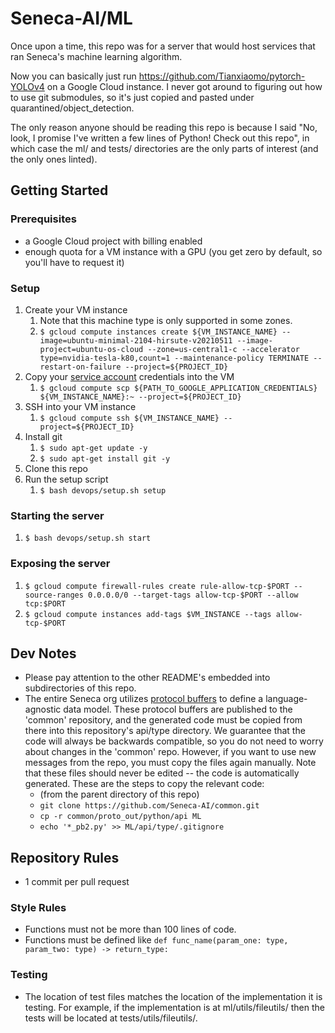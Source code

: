 # Seneca-AI/ML

Once upon a time, this repo was for a server that would host services that ran Seneca's machine learning algorithm.

Now you can basically just run https://github.com/Tianxiaomo/pytorch-YOLOv4 on a Google Cloud instance.  I never got around to figuring out how to use git
submodules, so it's just copied and pasted under quarantined/object_detection.

The only reason anyone should be reading this repo is because I said "No, look, I promise I've written a few lines of Python! Check out this repo", in which case the ml/ and tests/ directories are the only parts of interest (and the only ones linted).

## Getting Started
### Prerequisites
* a Google Cloud project with billing enabled
* enough quota for a VM instance with a GPU (you get zero by default, so you'll have to request it)

### Setup
1. Create your VM instance 
    1. Note that this machine type is only supported in some zones.
    1. `$ gcloud compute instances create ${VM_INSTANCE_NAME} --image=ubuntu-minimal-2104-hirsute-v20210511 --image-project=ubuntu-os-cloud --zone=us-central1-c --accelerator type=nvidia-tesla-k80,count=1 --maintenance-policy TERMINATE --restart-on-failure --project=${PROJECT_ID}`
1. Copy your [service account](https://cloud.google.com/iam/docs/service-accounts) credentials into the VM
    1. `$ gcloud compute scp ${PATH_TO_GOOGLE_APPLICATION_CREDENTIALS} ${VM_INSTANCE_NAME}:~ --project=${PROJECT_ID}`
1. SSH into your VM instance 
    1. `$ gcloud compute ssh ${VM_INSTANCE_NAME} --project=${PROJECT_ID}`
1. Install git
    1. `$ sudo apt-get update -y`
    1. `$ sudo apt-get install git -y`
1. Clone this repo
1. Run the setup script
    1. `$ bash devops/setup.sh setup`

### Starting the server
1. `$ bash devops/setup.sh start`

### Exposing the server
1. `$ gcloud compute firewall-rules create rule-allow-tcp-$PORT --source-ranges 0.0.0.0/0 --target-tags allow-tcp-$PORT --allow tcp:$PORT`
2. `$ gcloud compute instances add-tags $VM_INSTANCE --tags allow-tcp-$PORT`

## Dev Notes
* Please pay attention to the other README's embedded into subdirectories of this repo.
* The entire Seneca org utilizes [protocol buffers](https://developers.google.com/protocol-buffers) to define a language-agnostic data model.  These protocol buffers are published to the 'common' repository, and the generated code must be copied from there into this repository's api/type directory.  We guarantee that the code will always be backwards compatible, so you do not need to worry about changes in the 'common' repo.  However, if you want to use new messages from the repo, you must copy the files again manually.  Note that these files should never be edited -- the code is automatically generated. These are the steps to copy the relevant code:
    * (from the parent directory of this repo)
    * `git clone https://github.com/Seneca-AI/common.git`
    * `cp -r common/proto_out/python/api ML`
    * `echo '*_pb2.py' >> ML/api/type/.gitignore`

## Repository Rules
* 1 commit per pull request

### Style Rules
* Functions must not be more than 100 lines of code.
* Functions must be defined like
` def func_name(param_one: type, param_two: type) -> return_type: `

### Testing
* The location of test files matches the location of the implementation it is testing.  For example, if the implementation is at ml/utils/fileutils/ then the tests will be located at tests/utils/fileutils/.